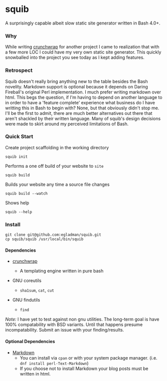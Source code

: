 # squib

A surprisingly capable albeit slow static site generator written in Bash 4.0+.

### Why
While writing [crunchwrap](https://github.com/egladman/crunchwrap) for another project I came to realization that with a few more LOC I could have my very own static site generator. This quickly snowballed into the project you see today as I kept adding features.

### Retrospect
Squib doesn't really bring anything new to the table besides the Bash novelity. Markdown support is optional because it depends on Daring Fireball's original Perl implementation. I much prefer writing markdown over html. This begs the question, if I'm having to depend on another language to in order to have a 'feature complete' experience what business do I have writting this in Bash to begin with? None, but that obviously didn't stop me. I'll be the first to admit, there are much better alternatives out there that aren't shackled by their written language. Many of squib's design decisions were made to skirt around my perceived limitations of Bash.

### Quick Start

Create project scaffolding in the working directory
```
squib init
```

Performs a one off build of your website to `site`
```
squib build
```

Builds your website any time a source file changes
```
squib build --watch
```

Shows help
```
squib --help
```

### Install

```
git clone git@github.com:egladman/squib.git
cp squib/squib /usr/local/bin/squib
```

#### Dependencies

- [crunchwrap](https://github.com/egladman/crunchwrap)
  - A templating engine written in pure bash

- GNU coreutils
  - `sha1sum`, `cat`, `cut`

- GNU findutils
  - `find`

*Note:* I have yet to test against non gnu utilities. The long-term goal is have 100% compatability with BSD variants. Until that happens presume incompatability. Submit an issue with your finding/results.

#### Optional Dependencies

- [Markdown](https://github.com/bobtfish/text-markdown)
  - You can install via `cpan` or with your system package manager. (i.e. `dnf install perl-Text-Markdown`)
  - If you choose not to install Markdown your blog posts must be written in html.

